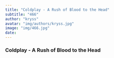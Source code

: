 ```yaml
---
title: "Coldplay - A Rush of Blood to the Head"
subtitle: "466"
author: "kryss"
avatar: "img/authors/kryss.jpg"
image: "img/466.jpg"
date:
---
```


### Coldplay - A Rush of Blood to the Head

